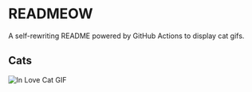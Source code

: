 # READMEOW

A self-rewriting README powered by GitHub Actions to display cat gifs.

## Cats

![In Love Cat GIF](https://media0.giphy.com/media/MDJ9IbxxvDUQM/200.gif?cid=9acd02da0r3q2ya8ojb6ghphytwgh8zh4m3u4951bel21qxq&ep=v1_gifs_search&rid=200.gif&ct=g)
